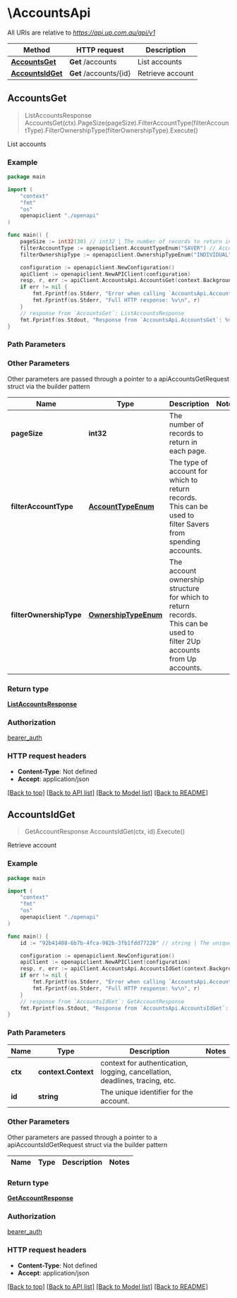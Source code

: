 # \AccountsApi

All URIs are relative to *https://api.up.com.au/api/v1*

Method | HTTP request | Description
------------- | ------------- | -------------
[**AccountsGet**](AccountsApi.md#AccountsGet) | **Get** /accounts | List accounts
[**AccountsIdGet**](AccountsApi.md#AccountsIdGet) | **Get** /accounts/{id} | Retrieve account



## AccountsGet

> ListAccountsResponse AccountsGet(ctx).PageSize(pageSize).FilterAccountType(filterAccountType).FilterOwnershipType(filterOwnershipType).Execute()

List accounts



### Example

```go
package main

import (
    "context"
    "fmt"
    "os"
    openapiclient "./openapi"
)

func main() {
    pageSize := int32(30) // int32 | The number of records to return in each page.  (optional)
    filterAccountType := openapiclient.AccountTypeEnum("SAVER") // AccountTypeEnum | The type of account for which to return records. This can be used to filter Savers from spending accounts.  (optional)
    filterOwnershipType := openapiclient.OwnershipTypeEnum("INDIVIDUAL") // OwnershipTypeEnum | The account ownership structure for which to return records. This can be used to filter 2Up accounts from Up accounts.  (optional)

    configuration := openapiclient.NewConfiguration()
    apiClient := openapiclient.NewAPIClient(configuration)
    resp, r, err := apiClient.AccountsApi.AccountsGet(context.Background()).PageSize(pageSize).FilterAccountType(filterAccountType).FilterOwnershipType(filterOwnershipType).Execute()
    if err != nil {
        fmt.Fprintf(os.Stderr, "Error when calling `AccountsApi.AccountsGet``: %v\n", err)
        fmt.Fprintf(os.Stderr, "Full HTTP response: %v\n", r)
    }
    // response from `AccountsGet`: ListAccountsResponse
    fmt.Fprintf(os.Stdout, "Response from `AccountsApi.AccountsGet`: %v\n", resp)
}
```

### Path Parameters



### Other Parameters

Other parameters are passed through a pointer to a apiAccountsGetRequest struct via the builder pattern


Name | Type | Description  | Notes
------------- | ------------- | ------------- | -------------
 **pageSize** | **int32** | The number of records to return in each page.  | 
 **filterAccountType** | [**AccountTypeEnum**](AccountTypeEnum.md) | The type of account for which to return records. This can be used to filter Savers from spending accounts.  | 
 **filterOwnershipType** | [**OwnershipTypeEnum**](OwnershipTypeEnum.md) | The account ownership structure for which to return records. This can be used to filter 2Up accounts from Up accounts.  | 

### Return type

[**ListAccountsResponse**](ListAccountsResponse.md)

### Authorization

[bearer_auth](../README.md#bearer_auth)

### HTTP request headers

- **Content-Type**: Not defined
- **Accept**: application/json

[[Back to top]](#) [[Back to API list]](../README.md#documentation-for-api-endpoints)
[[Back to Model list]](../README.md#documentation-for-models)
[[Back to README]](../README.md)


## AccountsIdGet

> GetAccountResponse AccountsIdGet(ctx, id).Execute()

Retrieve account



### Example

```go
package main

import (
    "context"
    "fmt"
    "os"
    openapiclient "./openapi"
)

func main() {
    id := "92b41408-6b7b-4fca-982b-3fb1fdd77220" // string | The unique identifier for the account. 

    configuration := openapiclient.NewConfiguration()
    apiClient := openapiclient.NewAPIClient(configuration)
    resp, r, err := apiClient.AccountsApi.AccountsIdGet(context.Background(), id).Execute()
    if err != nil {
        fmt.Fprintf(os.Stderr, "Error when calling `AccountsApi.AccountsIdGet``: %v\n", err)
        fmt.Fprintf(os.Stderr, "Full HTTP response: %v\n", r)
    }
    // response from `AccountsIdGet`: GetAccountResponse
    fmt.Fprintf(os.Stdout, "Response from `AccountsApi.AccountsIdGet`: %v\n", resp)
}
```

### Path Parameters


Name | Type | Description  | Notes
------------- | ------------- | ------------- | -------------
**ctx** | **context.Context** | context for authentication, logging, cancellation, deadlines, tracing, etc.
**id** | **string** | The unique identifier for the account.  | 

### Other Parameters

Other parameters are passed through a pointer to a apiAccountsIdGetRequest struct via the builder pattern


Name | Type | Description  | Notes
------------- | ------------- | ------------- | -------------


### Return type

[**GetAccountResponse**](GetAccountResponse.md)

### Authorization

[bearer_auth](../README.md#bearer_auth)

### HTTP request headers

- **Content-Type**: Not defined
- **Accept**: application/json

[[Back to top]](#) [[Back to API list]](../README.md#documentation-for-api-endpoints)
[[Back to Model list]](../README.md#documentation-for-models)
[[Back to README]](../README.md)

